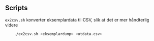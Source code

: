 ## Scripts

`ex2csv.sh` konverter eksemplardata til CSV, slik at det er mer håndterlig videre

```bash
	./ex2csv.sh <eksemplardump> <utdata.csv>
```